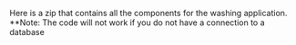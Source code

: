 Here is a zip that contains all the components for the washing application.
**Note: The code will not work if you do not have a connection to a database
